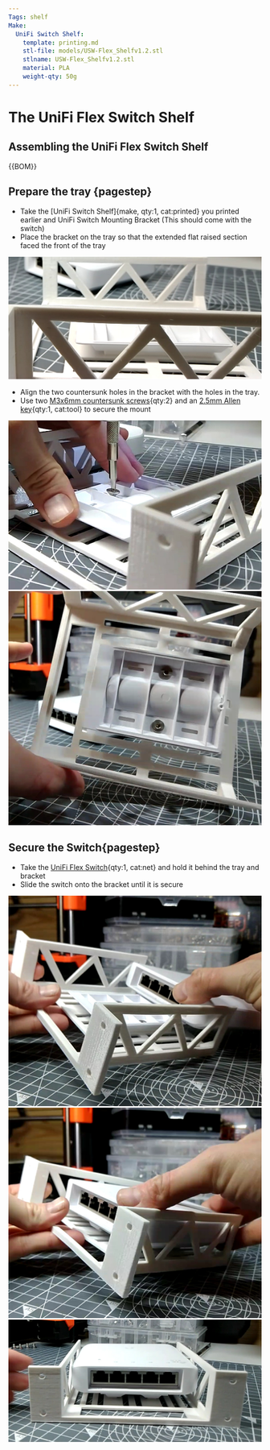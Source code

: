 ```yaml
---
Tags: shelf
Make:
  UniFi Switch Shelf:
    template: printing.md
    stl-file: models/USW-Flex_Shelfv1.2.stl
    stlname: USW-Flex_Shelfv1.2.stl
    material: PLA
    weight-qty: 50g
---
```


# The UniFi Flex Switch Shelf

## Assembling the UniFi Flex Switch Shelf

{{BOM}}

[M3x6mm countersunk screws]: parts/Hardware.yaml#CskScrew_M3x6mm_SS

## Prepare the tray {pagestep}

* Take the [UniFi Switch Shelf]{make, qty:1, cat:printed} you printed earlier and UniFi Switch Mounting Bracket (This should come with the switch)
* Place the bracket on the tray so that the extended flat raised section faced the front of the tray

![](images/UniFi_Flex_Switch1.jpg)

* Align the two countersunk holes in the bracket with the holes in the tray.
* Use two [M3x6mm countersunk screws]{qty:2} and an [2.5mm Allen key](parts/metric_allen_keys.md){qty:1, cat:tool} to secure the mount

![](images/UniFi_Flex_Switch2.jpg)
![](images/UniFi_Flex_Switch3.jpg)


## Secure the Switch{pagestep}

* Take the [UniFi Flex Switch](parts/UniFiFlex.md){qty:1, cat:net} and hold it behind the tray and bracket
* Slide the switch onto the bracket until it is secure

![](images/UniFi_Flex_Switch4.jpg)
![](images/UniFi_Flex_Switch5.jpg)
![](images/UniFi_Flex_Switch6.jpg)
